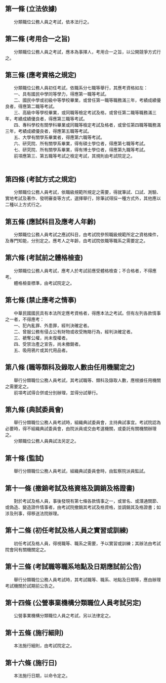 第一條 (立法依據)
-----------------
　　分類職位公務人員之考試，依本法行之。  


第二條 (考用合一之旨)
---------------------
　　分類職位公務人員之考試，應本為事擇人，考用合一之旨，以公開競爭方式行之。  


第三條 (應考資格之規定)
-----------------------
　　分類職位公務人員初任考試，依職系分七職等舉行，其應考資格如左：  
　　一、具有國民中學同等學力，得應第一職等考試。  
　　二、國民中學或初級中等學校畢業，或曾任第一職等職務滿三年，考績成績優良者，得應第二職等考試。  
　　三、高級中等學校畢業，或同職等檢定考試及格，或曾任第二職等職務滿三年，考績成績優良者，得應第三職等考試。  
　　四、專科學校有關學科畢業或同職等檢定考試及格者，或曾任第四職等職務滿三年，考績成績優良者，得應第五職等考試。  
　　五、大學有關學系畢業者，得應第六職等考試。  
　　六、研究院、所有關學系畢業，得有碩士學位者，得應第七職等考試。  
　　七、研究院、所有關學系畢業，得有博士學位者，得應第九職等考試。  
　　前項應第三、第五職等考試之檢定考試，其規則由考試院定之。  
　　  


第四條 (考試方式之規定)
-----------------------
　　分類職位公務人員考試，依職級規範所規定之需要，得就筆試、口試、測驗、實地考試及著作、發明審查等方式，選擇舉行，除筆試得採一種方式外，其他應以二種以上方式行之。  


第五條 (應試科目及應考人年齡)
-----------------------------
　　分類職位公務人員考試之應試科目，由考試院參照職級規範所定之資格條件，及專門知能，分別定之。應考人之年齡，由考試院依職等職系之需要定之。  


第六條 (考試前之體格檢查)
-------------------------
　　分類職位公務人員考試，應考人於考試前應受體格檢查；不合格者，不得應考。  
　　體格檢查標準，由考試院定之。  


第七條 (禁止應考之情事)
-----------------------
　　中華民國國民具有本法所定應考資格者，得應本法之考試。但有左列各款情事之一者，不得應考：  
　　一、犯內亂罪、外患罪，經判決確定者。  
　　二、曾服公務有侵占公有財物或收受賄賂行為，經判決確定者。  
　　三、褫奪公權，尚未復權者。  
　　四、受禁治產之宣告，尚未撤銷者。  
　　五、吸用鴉片或其代用品者。  


第八條 (職等類科及錄取人數由任用機關定之)
-----------------------------------------
　　舉行分類職位公務人員考試，其考試職等、類科及錄取人數，應根據任用機關之需要定之。  
　　前項考試得合併或分別辦理，並得分試舉行。  


第九條 (典試委員會)
-------------------
　　舉行分類職位公務人員考試時，組織典試委員會，主持典試事宜。考試院認為必要時，得不組織典試委員會，由院派員或交由考選機關，或委託有關機關辦理之。  
　　分類職位公務人員典試法另定之。  


第十條 (監試)
-------------
　　舉行分類職位公務人員考試，組織典試委員會時，由監察院派員監試。  


第十一條 (撤銷考試及格資格及調銷及格證書)
-----------------------------------------
　　對於考試及格人員，事後發現有第七條各款情事之一，或冒名、或潛通關節、或偽造、變造證件情事者，由考試院撤銷其考試及格資格，並調銷其及格證書；如涉及刑事，得移送法院辦理。  


第十二條 (初任考試及格人員之實習或訓練)
---------------------------------------
　　初任考試及格人員，得視職等、職系之需要，予以實習或訓練；其辦法由考試院會同有關機關定之。  


第十三條 (考試職等職系地點及日期應試前公告)
-------------------------------------------
　　舉行分類職位公務人員考試時，其考試職等、職系、地點及日期等，應由辦理考試機關於試期前公告之。  


第十四條 (公營事業機構分類職位人員考試另定)
-------------------------------------------
　　公營事業機構分類職位人員之考試，另以法律定之。  


第十五條 (施行細則)
-------------------
　　本法施行細則，由考試院定之。  


第十六條 (施行日)
-----------------
　　本法施行日期，以命令定之。